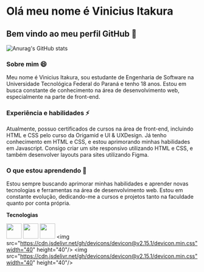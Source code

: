 # **Olá meu nome é Vinicius Itakura**
## Bem vindo ao meu perfil GitHub 👋

![Anurag's GitHub stats](https://github-readme-stats.vercel.app/api?username=ViniciusItakura&hide=prs,issues,contribs&show_icons=true&theme=radical)

### **Sobre mim 😄**
Meu nome é Vinicius Itakura, sou estudante de Engenharia de Software na Universidade Tecnológica Federal do Paraná e tenho 18 anos. Estou em busca constante de conhecimento na área de desenvolvimento web, especialmente na parte de front-end.


### **Experiência e habilidades ⚡**
Atualmente, possuo certificados de cursos na área de front-end, incluindo HTML e CSS pelo curso da Origamid e UI & UXDesign. Já tenho conhecimento em HTML e CSS, e estou aprimorando minhas habilidades em Javascript. Consigo criar um site responsivo utilizando HTML e CSS, e também desenvolver layouts para sites utilizando Figma.


### **O que estou aprendendo 🌱**
Estou sempre buscando aprimorar minhas habilidades e aprender novas tecnologias e ferramentas na área de desenvolvimento web. Estou em constante evolução, dedicando-me a cursos e projetos tanto na faculdade quanto por conta própria.

**Tecnologias**

<img src="https://cdn.jsdelivr.net/gh/devicons/devicon/icons/html5/html5-original.svg" width="40" height="40"/> <img src="https://cdn.jsdelivr.net/gh/devicons/devicon/icons/css3/css3-original.svg" width="40" height="40"/>
<img src="https://cdn.jsdelivr.net/gh/devicons/devicon/icons/javascript/javascript-original.svg" width="40" height="40"/>
<img src="https://cdn.jsdelivr.net/gh/devicons/devicon@v2.15.1/devicon.min.css"width="40" height="40"/>
<img src="https://cdn.jsdelivr.net/gh/devicons/devicon@v2.15.1/devicon.min.css"width="40" height="40"/>

